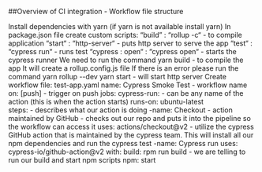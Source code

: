 ##Overview of CI integration - Workflow file structure

Install dependencies with yarn (if yarn is not available install yarn)
In package.json file create custom scripts:
“build” : “rollup -c“ - to compile application
“start“ : “http-server“ - puts http server to serve the app
“test“ : “cypress run“ - runs test
“cypress : open“ : “cypress open“ - starts the cypress runner
We need to run the command yarn build - to compile the app
It will create a rollup.config.js file
If there is an error please run the command 
yarn rollup --dev
yarn start - will start http server
Create workflow file:
test-app.yaml
name: Cypress Smoke Test    - workflow name
on: [push]      - trigger on push
jobs: 
      cypress-run:     - can be any name of the action (this is when the action starts)
      runs-on: ubuntu-latest     
      steps:      - describes what our action is doing
                -name: Checkout    - action maintained by GitHub - checks out our repo and puts it into the pipeline so the workflow can access it
                 uses: actions/checkout@v2 - utilize the cypress GitHub  action that is maintained by the cypress team. This will install all our npm dependencies and run the cypress test
                -name: Cypress run 
                  uses: cypress-io/github-action@v2
                  with:
                           build: rpm run build   - we are telling to run our build and start npm scripts 
                           npm: start
